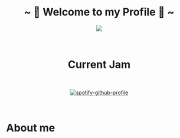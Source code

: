 <body>
<h1 align="center">~ 💖 Welcome to my Profile 💖 ~</h1>
<div align="center">
<img src="https://i.imgur.com/VU0ouHj.gif" align="center">
</div>
<br><br>
<h1 align="center">Current Jam</h1>
<div align="center">
<br> 

[![spotify-github-profile](https://spotify-github-profile.vercel.app/api/view?uid=itzasuna&cover_image=true&theme=compact)](https://github.com/kittinan/spotify-github-profile)

</div>
<br>
<h1 align="left">About me</h1>
</body>
